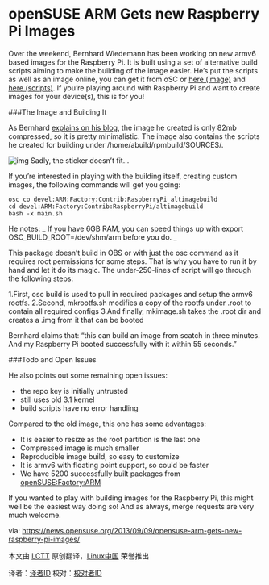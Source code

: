 openSUSE ARM Gets new Raspberry Pi Images
=========================================

Over the weekend, Bernhard Wiedemann has been working on new armv6 based images for the Raspberry Pi. It is built using a set of alternative build scripts aiming to make the building of the image easier. He’s put the scripts as well as an image online, you can get it from oSC or [here (image)][1] and [here (scripts)][2]. If you’re playing around with Raspberry Pi and want to create images for your device(s), this is for you!

###The Image and Building It

As Bernhard [explains on his blog][3], the image he created is only 82mb compressed, so it is pretty minimalistic. The image also contains the scripts he created for building under /home/abuild/rpmbuild/SOURCES/.

![img](https://news.opensuse.org/wp-content/uploads/2013/09/IMG_20130907_133512-300x225.jpg)
Sadly, the sticker doesn’t fit…

If you’re interested in playing with the building itself, creating custom images, the following commands will get you going:

	osc co devel:ARM:Factory:Contrib:RaspberryPi altimagebuild
	cd devel:ARM:Factory:Contrib:RaspberryPi/altimagebuild
	bash -x main.sh

He notes: _ If you have 6GB RAM, you can speed things up with export OSC_BUILD_ROOT=/dev/shm/arm before you do. _

This package doesn’t build in OBS or with just the osc command as it requires root permissions for some steps. That is why you have to run it by hand and let it do its magic. The under-250-lines of script will go through the following steps:

1.First, osc build is used to pull in required packages and setup the armv6 rootfs.
2.Second, mkrootfs.sh modifies a copy of the rootfs under .root to contain all required configs
3.And finally, mkimage.sh takes the .root dir and creates a .img from it that can be booted

Bernhard claims that: “this can build an image from scatch in three minutes. And my Raspberry Pi booted successfully with it within 55 seconds.”

###Todo and Open Issues

He also points out some remaining open issues:

- the repo key is initially untrusted
- still uses old 3.1 kernel
- build scripts have no error handling

Compared to the old image, this one has some advantages:

- It is easier to resize as the root partition is the last one
- Compressed image is much smaller
- Reproducible image build, so easy to customize
- It is armv6 with floating point support, so could be faster
- We have 5200 successfully built packages from [openSUSE:Factory:ARM][4]

If you wanted to play with building images for the Raspberry Pi, this might well be the easiest way doing so! And as always, merge requests are very much welcome.

via: https://news.opensuse.org/2013/09/09/opensuse-arm-gets-new-raspberry-pi-images/

本文由 [LCTT][] 原创翻译，[Linux中国][] 荣誉推出

译者：[译者ID][] 校对：[校对者ID][]

[LCTT]:https://github.com/LCTT/TranslateProject
[Linux中国]:http://linux.cn/portal.php
[译者ID]:http://linux.cn/space/译者ID
[校对者ID]:http://linux.cn/space/校对者ID

[1]:http://www.zq1.de/~bernhard/linux/opensuse/raspberrypi-opensuse-20130907.img.xz
[2]:https://build.opensuse.org/package/show/devel:ARM:Factory:Contrib:RaspberryPi/altimagebuild
[3]:https://lizards.opensuse.org/2013/09/07/new-raspberry-pi-image/
[4]:http://download.opensuse.org/ports/armv6hl/factory/repo/oss/

